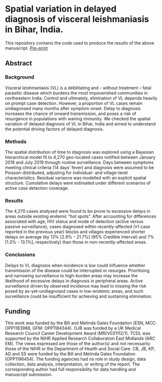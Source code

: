 # Spatial variation in delayed diagnosis of visceral leishmaniasis in Bihar, India.

This repository contains the code used to produce the results of the above manuscript. [Pre-print](https://doi.org/10.1101/2024.03.22.24304732)

## Abstract

### Background
Visceral leishmaniasis (VL) is a debilitating and  - without treatment – fatal parasitic disease which burdens the most impoverished communities in northeastern India. Control and ultimately, elimination of VL depends heavily on prompt case detection. However, a proportion of VL cases remain undiagnosed many months after symptom onset. Delay to diagnosis increases the chance of onward transmission, and poses a risk of resurgence in populations with waning immunity. We checked the spatial variation of delayed diagnosis of VL in Bihar, India and aimed to understand the potential driving factors of delayed diagnosis.
### Methods
The spatial distribution of time to diagnosis was explored using a Bayesian hierarchical model fit to 4,270 geo-located cases notified between January 2018 and July 2019 through routine surveillance. Days between symptoms meeting clinical criteria (14 days’ fever) and diagnosis were assumed to be Poisson-distributed, adjusting for individual- and village-level characteristics. Residual variance was modelled with an explicit spatial structure. Cumulative delays were estimated under different scenarios of active case detection coverage.
### Results
The 4,270 cases analysed were found to be prone to excessive delays in areas outside existing endemic “hot spots”. After accounting for differences associated with age, HIV status and mode of detection (active versus passive surveillance), cases diagnosed within recently-affected (≥1 case reported in the previous year) blocks and villages experienced shorter delays on average (by 13% [2.9% - 21.7%] (95% Credible Interval) and 7% [1.3% - 13.1%], respectively) than those in non-recently-affected areas.  
### Conclusions
Delays to VL diagnosis when incidence is low could influence whether transmission of the disease could be interrupted or resurges. Prioritising and narrowing surveillance to high-burden areas may increase the likelihood of excessive delays in diagnosis in peripheral areas. Active surveillance driven by observed incidence may lead to missing the risk posed by as-yet-undiagnosed cases in low-endemic areas, and such surveillance could be insufficient for achieving and sustaining elimination.

## Funding 
This work was funded by the Bill and Melinda Gates Foundation (ESN, MCC: OPP1183986, GFM: OPP1184344). OJB was funded by a UK Medical Research Council Career Development Award (MR/V031112/1). TCDL was supported by the NIHR Applied Research Collaboration East Midlands (ARC EM). The views expressed are those of the author(s) and not necessarily those of the NIHR or the Department of Health and Social Care. CB, JB, KP, AD and SS were funded by the Bill and Melinda Gates Foundation (OPP1196454). The funding agencies had no role in study design, data collection, data analysis, interpretation, or writing of the report. The corresponding author had full responsibility for data handling and manuscript submission.



